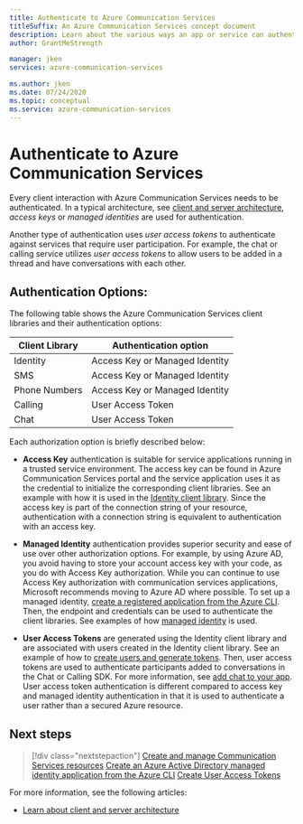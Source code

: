 ```yaml
---
title: Authenticate to Azure Communication Services
titleSuffix: An Azure Communication Services concept document
description: Learn about the various ways an app or service can authenticate to Communication Services.
author: GrantMeStrength

manager: jken
services: azure-communication-services

ms.author: jken
ms.date: 07/24/2020
ms.topic: conceptual
ms.service: azure-communication-services
---
```


# Authenticate to Azure Communication Services

Every client interaction with Azure Communication Services needs to be authenticated. In a typical architecture, see [client and server architecture](./client-and-server-architecture.md), *access keys* or *managed identities* are used for authentication.

Another type of authentication uses *user access tokens* to authenticate against services that require user participation. For example, the chat or calling service utilizes *user access tokens* to allow users to be added in a thread and have conversations with each other.

## Authentication Options:

The following table shows the Azure Communication Services client libraries and their authentication options:

| Client Library    | Authentication option                               |
| ----------------- | ----------------------------------------------------|
| Identity          | Access Key or Managed Identity                      |
| SMS               | Access Key or Managed Identity                      |
| Phone Numbers     | Access Key or Managed Identity                      |
| Calling           | User Access Token                                   |
| Chat              | User Access Token                                   |

Each authorization option is briefly described below:

- **Access Key** authentication is suitable for service applications running in a trusted service environment. The access key can be found in Azure Communication Services portal and the service application uses it as the credential to initialize the corresponding client libraries. See an example with how it is used in the [Identity client library](../quickstarts/access-tokens.md). Since the access key is part of the connection string of your resource, authentication with a connection string is equivalent to authentication with an access key.

- **Managed Identity** authentication provides superior security and ease of use over other authorization options. For example, by using Azure AD, you avoid having to store your account access key with your code, as you do with Access Key authorization. While you can continue to use Access Key authorization with communication services applications, Microsoft recommends moving to Azure AD where possible. To set up a managed identity, [create a registered application from the Azure CLI](../quickstarts/managed-identity-from-cli.md). Then, the endpoint and credentials can be used to authenticate the client libraries. See examples of how [managed identity](../quickstarts/managed-identity.md) is used.

- **User Access Tokens** are generated using the Identity client library and are associated with users created in the Identity client library. See an example of how to [create users and generate tokens](../quickstarts/access-tokens.md). Then, user access tokens are used to authenticate participants added to conversations in the Chat or Calling SDK. For more information, see [add chat to your app](../quickstarts/chat/get-started.md). User access token authentication is different compared to access key and managed identity authentication in that it is used to authenticate a user rather than a secured Azure resource.

## Next steps

> [!div class="nextstepaction"]
> [Create and manage Communication Services resources](../quickstarts/create-communication-resource.md)
> [Create an Azure Active Directory managed identity application from the Azure CLI](../quickstarts/managed-identity-from-cli.md)
> [Create User Access Tokens](../quickstarts/access-tokens.md)

For more information, see the following articles:
- [Learn about client and server architecture](../concepts/client-and-server-architecture.md)
